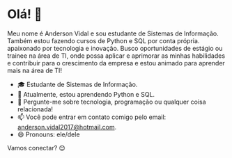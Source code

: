 # Olá! 👋

Meu nome é Anderson Vidal e sou estudante de Sistemas de Informação. Também estou fazendo cursos de Python e SQL por conta própria. apaixonado por tecnologia e inovação. Busco oportunidades de estágio ou trainee na área de TI, onde possa aplicar e aprimorar as minhas habilidades e contribuir para o crescimento da empresa e estou animado para aprender mais na área de TI!

- 🎓 Estudante de Sistemas de Informação.
- 🌱 Atualmente, estou aprendendo Python e SQL.
- 💬 Pergunte-me sobre tecnologia, programação ou qualquer coisa relacionada!
- 📫 Você pode entrar em contato comigo pelo email: anderson.vidal2017@hotmail.com.
- 😄 Pronouns: ele/dele
  
Vamos conectar? 😊

